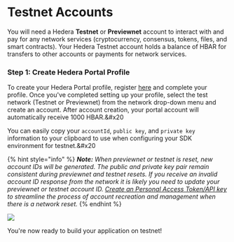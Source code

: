 # Testnet Accounts

You will need a Hedera **Testnet** or **Previewnet** account to interact with and pay for any network services (cryptocurrency, consensus, tokens, files, and smart contracts). Your Hedera Testnet account holds a balance of HBAR for transfers to other accounts or payments for network services.

### Step 1: Create Hedera Portal Profile

To create your Hedera Portal profile, register [here](https://portal.hedera.com/register) and complete your profile. Once you've completed setting up your profile, select the test network (Testnet or Previewnet) from the network drop-down menu and create an account. After account creation, your portal account will automatically receive 1000 HBAR.\&#x20

You can easily copy your `accountId`, `public key`, and `private key` information to your clipboard to use when configuring your SDK environment for testnet.\&#x20

{% hint style="info" %}
_**Note:** When previewnet or testnet is reset, new account IDs will be generated. The public and private key pair remain consistent during previewnet and testnet resets. If you receive an invalid account ID response from the network it is likely you need to update your previewnet or testnet account ID._ [_Create an Personal Access Token/API key_](../../tutorials/more-tutorials/how-to-create-a-personal-access-token-api-key-on-the-hedera-portal.md) _to streamline the process of account recreation and management when there is a network reset._
{% endhint %}

![](../../fr/.gitbook/assets/portal-testnet-dashboard.png)

You're now ready to build your application on testnet!
